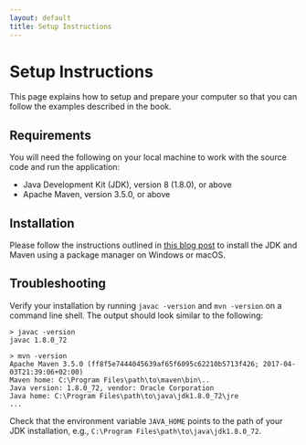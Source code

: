 ```yaml
---
layout: default
title: Setup Instructions
---
```

# Setup Instructions
This page explains how to setup and prepare your computer so that you can follow the examples described in the book.

## Requirements
You will need the following on your local machine to work with the source code and run the application:
* Java Development Kit (JDK), version 8 (1.8.0), or above
* Apache Maven, version 3.5.0, or above

## Installation
Please follow the instructions outlined in [this blog post](https://blogs.sap.com/2017/05/15/step-1-with-sap-s4hana-cloud-sdk-set-up/) to install the JDK and Maven using a package manager on Windows or macOS.

## Troubleshooting
Verify your installation by running `javac -version` and `mvn -version` on a command line shell.
The output should look similar to the following:
```
> javac -version
javac 1.8.0_72

> mvn -version
Apache Maven 3.5.0 (ff8f5e7444045639af65f6095c62210b5713f426; 2017-04-03T21:39:06+02:00)
Maven home: C:\Program Files\path\to\maven\bin\..
Java version: 1.8.0_72, vendor: Oracle Corporation
Java home: C:\Program Files\path\to\java\jdk1.8.0_72\jre
...
```

Check that the environment variable `JAVA_HOME` points to the path of your JDK installation, e.g., `C:\Program Files\path\to\java\jdk1.8.0_72`.